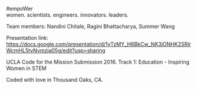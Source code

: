 #empoWer  
women. scientists. engineers. innovators. leaders. 

Team members: Nandini Chitale, Ragini Bhattacharya, Summer Wang

Presentation link: https://docs.google.com/presentation/d/1yTzMY_H6BkCw_NK3iONHK2SRlrWcmHL5tyNvmzja05g/edit?usp=sharing

UCLA Code for the Mission Submission 2016. 
Track 1: Education - Inspiring Women in STEM

Coded with love in Thousand Oaks, CA.

